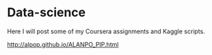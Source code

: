 # Data-science
Here I will post some of  my Coursera assignments and Kaggle scripts.


http://alpop.github.io/ALANPO_PIP.html


